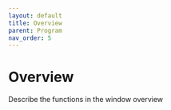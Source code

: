 ```yaml
---
layout: default
title: Overview
parent: Program
nav_order: 5
---
```


# Overview

Describe the functions in the window overview
